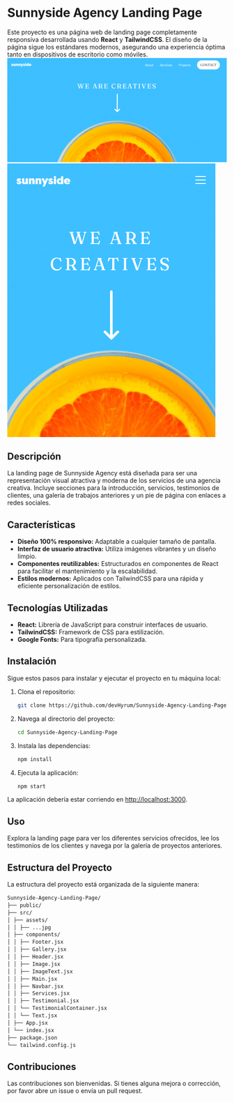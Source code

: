 # Sunnyside Agency Landing Page

Este proyecto es una página web de landing page completamente responsiva desarrollada usando **React** y **TailwindCSS**. El diseño de la página sigue los estándares modernos, asegurando una experiencia óptima tanto en dispositivos de escritorio como móviles.
![Desktop Design](/public/Desktop-Design.png)
![Mobile Design](/public/Mobile-Design.png)

## Descripción

La landing page de Sunnyside Agency está diseñada para ser una representación visual atractiva y moderna de los servicios de una agencia creativa. Incluye secciones para la introducción, servicios, testimonios de clientes, una galería de trabajos anteriores y un pie de página con enlaces a redes sociales.

## Características

- **Diseño 100% responsivo:** Adaptable a cualquier tamaño de pantalla.
- **Interfaz de usuario atractiva:** Utiliza imágenes vibrantes y un diseño limpio.
- **Componentes reutilizables:** Estructurados en componentes de React para facilitar el mantenimiento y la escalabilidad.
- **Estilos modernos:** Aplicados con TailwindCSS para una rápida y eficiente personalización de estilos.

## Tecnologías Utilizadas

- **React:** Librería de JavaScript para construir interfaces de usuario.
- **TailwindCSS:** Framework de CSS para estilización.
- **Google Fonts:** Para tipografía personalizada.

## Instalación

Sigue estos pasos para instalar y ejecutar el proyecto en tu máquina local:

1. Clona el repositorio:
    ```bash
    git clone https://github.com/devHyrum/Sunnyside-Agency-Landing-Page.git
    ```

2. Navega al directorio del proyecto:
    ```bash
    cd Sunnyside-Agency-Landing-Page
    ```

3. Instala las dependencias:
    ```bash
    npm install
    ```

4. Ejecuta la aplicación:
    ```bash
    npm start
    ```

La aplicación debería estar corriendo en [http://localhost:3000](http://localhost:3000).

## Uso

Explora la landing page para ver los diferentes servicios ofrecidos, lee los testimonios de los clientes y navega por la galería de proyectos anteriores.

## Estructura del Proyecto

La estructura del proyecto está organizada de la siguiente manera:

```bash
Sunnyside-Agency-Landing-Page/
├── public/
├── src/
│ ├── assets/
│ │ ├── ...jpg
│ ├── components/
│ │ ├── Footer.jsx
│ │ ├── Gallery.jsx
│ │ ├── Header.jsx
│ │ ├── Image.jsx
│ │ ├── ImageText.jsx
│ │ ├── Main.jsx
│ │ ├── Navbar.jsx
│ │ ├── Services.jsx
│ │ ├── Testimonial.jsx
│ │ └── TestimonialContainer.jsx
│ │ └── Text.jsx
│ ├── App.jsx
│ └── index.jsx
├── package.json
└── tailwind.config.js
```
## Contribuciones

Las contribuciones son bienvenidas. Si tienes alguna mejora o corrección, por favor abre un issue o envía un pull request.
